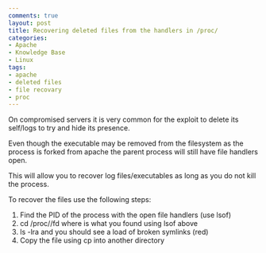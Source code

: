 ```yaml
---
comments: true
layout: post
title: Recovering deleted files from the handlers in /proc/
categories:
- Apache
- Knowledge Base
- Linux
tags:
- apache
- deleted files
- file recovary
- proc
---
```


On compromised servers it is very common for the exploit to delete its self/logs to try and hide its presence.

Even though the executable may be removed from the filesystem as the process is forked from apache the parent process will still have file handlers open.

This will allow you to recover log files/executables as long as you do not kill the process.

To recover the files use the following steps:
1) Find the PID of the process with the open file handlers (use lsof)
2) cd /proc//fd where  is what you found using lsof above
3) ls -lra and you should see a load of broken symlinks (red)
4) Copy the file using cp into another directory

